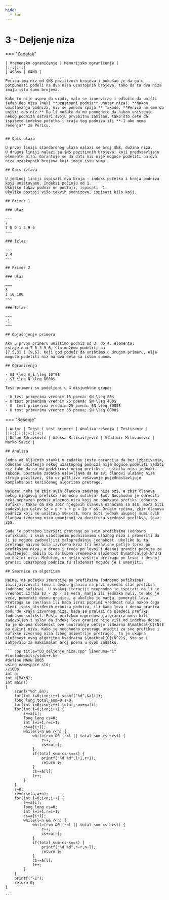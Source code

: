 ```yaml
---
hide:
  - toc
---
```


# 3 - Deljenje niza

=== "Zadatak"
	
	| Vremensko ograničenje | Memorijsko ograničenje |
	|:-:|:-:|
	| 498ms | 64MB |
	
	Perica ima niz od $N$ pozitivnih brojeva i pokušao je da ga u potpunosti podeli na dva niza uzastopnih brojeva, tako da ta dva niza imaju istu sumu brojeva.
	
	Kako to nije uspeo da uradi, malo se iznervirao i odlučio da uništi jedan deo niza (neki **uzastopni podniz** unutar niza). **Nakon uništavanja podniza, niz se ponovo spaja.** Takođe, **Perica ne sme da uništi ceo niz.** Da li možete da mu pomognete da nakon uništenja nekog podniza ostvari svoju prvobitnu zamisao, tako što ćete da ispišete indekse početka i kraja tog podniza ili **-1 ako nema rešenja** za Pericu.
	
	
	## Opis ulaza
	
	U prvoj liniji standardnog ulaza nalazi se broj $N$, dužina niza.
	U drugoj liniji nalazi se $N$ pozitivnih brojeva, koji predstavljaju elemente niza. Garantuje se da dati niz nije moguće podeliti na dva niza uzastopnih brojeva koji imaju istu sumu.
	
	## Opis izlaza
	
	U jedinoj liniji ispisati dva broja - indeks početka i kraja podniza koji uništavamo. Indeksi počinju od 1.
	Ukoliko takav podniz ne postoji, ispisati -1.
	Ukoliko postoji više takvih podnizova, ispisati bilo koji.
	
	## Primer 1
	
	### Ulaz
	
	~~~
	7
	7 5 9 1 3 9 6
	~~~
	
	### Izlaz
	
	~~~
	3 4
	~~~
	
	## Primer 2
	
	### Ulaz
	
	~~~
	3
	1 10 100
	~~~
	
	### Izlaz
	
	~~~
	-1
	~~~
	
	## Objašnjenje primera
	
	Ako u prvom primeru uništimo podniz od 3. do 4. elementa,
	ostaje nam 7 5 3 9 6, što možemo podeliti na
	[7,5,3] i [9,6]. Koji god podniz da uništimo u drugom primeru, nije moguće podeliti niz na dva dela sa istom sumom.
	
	## Ograničenja
	
	- $1 \leq A_i \leq 10^9$  
	- $1 \leq N \leq 8000$  
	
	Test primeri su podeljeni u 4 disjunktne grupe:  
	
	- U test primerima vrednim 15 poena: $N \leq 80$  
	- U test primerima vrednim 25 poena: $N \leq 400$  
	- U  test primerima vrednim 25 poena: $N \leq 2000$  
	- U test primerima vrednim 35 poena: $N \leq 8000$
	
=== "Rešenje"
	
	| Autor | Tekst i test primeri | Analiza rеšenja | Testiranje |
	|:-:|:-:|:-:|:-:|
	| Dušan Zdravković | Aleksa Milisavljević | Vladimir Milovanović | Marko Savić |
	
	## Analiza
	
	Jedna od ključnih stavki u zadatku jeste garancija da bez izbacivanja, odnosno uništenja nekog uzastopnog podniza nije moguće podeliti zadati niz tako da su mu podzbirovi nekog prefiksa i ostatka niza jednaki. Takođe, postavka zadatka uslovljava da su svi članovi ulaznog niza strogo pozitivni, što uz pažljivo rešavanje pojednostavljuje kompleksnost korišćenog algoritma pretrage.
	
	Najpre, neka je zbir svih članova zadatog niza $z$, a zbir članova nekog njegovog prefiksa (odnosno sufiksa) $p$. Neophodno je odrediti neki neprazan podniz ulaznog niza koji ne obuhvata prefiks (odnosno sufiks), takav da ako zbir njegovih članova označimo sa $s$, mora biti zadovoljen uslov $z = p + s + p = 2p + s$. Drugim rečima, zbir članova podniza koji se uništava $0<s<z$, mora biti jednak ukupnoj sumi svih članova izvornog niza umanjenoj za dvostruku vrednost prefiksa, $s=z-2p$.
	
	Sada je potrebno izvršiti pretragu po svim prefiksima (odnosno sufiksima) i svim uzastopnim podnizovima ulaznog niza i proveriti da li je moguće zadovoljiti malopređašnju jednakost. Ukoliko bi ta pretraga naivno bila izvršena kroz tri nezavisne petlje (prva po prefiksima niza, a druga i treća po levoj i desnoj granici podniza za uništenje), dobila bi se kubna vremenska složenost $\mathcal{O}(N^3)$ po dužini niza. Međutim, uz nešto veštiju pretragu po levoj i desnoj granici uzastopnog podniza tu složenost moguće je i umanjiti.
	
	## Smernice za algoritam
	
	Naime, na početku iteracije po prefiksima (odnosno sufiksima) inicijalizovati levu i desnu granicu na prvi susedni član prefiksa (odnosno sufiksa). U svakoj iteraciji neophodno je ispitati da li je vrednost izraza $z - 2p - s$ veća, manja ili jednaka nuli, te ako je veća, pomerati desnu granicu, a ukoliko je manja, pomerati levu. Pretraga se završava ili kada izraz poprimi vrednost nula nakon čega sledi ispis utvrđenih granica podniza, ili kada leva i desna granica dođu do kraja izvornog niza, kada se prelazi na sledeći prefiks (odnosno sufiks). Pošto prilikom napredovanja granica mora biti zadovoljen i uslov da indeks leve granice nije viši od indeksa desne, to je ukupna složenost ove unutrašnje petlje linearna $\mathcal{O}(N)$ po dužini niza. Kako je neophodno pretragu uraditi za sve prefikse i sufikse izvornog niza (zbog asimetrije pretrage), to je ukupna složenost ovog algoritma kvadratna $\mathcal{O}(N^2)$, što se i zahtevalo za maksimalan broj poena u ovom zadatku.
	
	``` cpp title="03_deljenje_niza.cpp" linenums="1"
	#include<bits/stdc++.h>
	#define MAXN 8005
	using namespace std;
	//100p
	int n;
	int a[MAXN];
	int main()
	{
		scanf("%d",&n);
		for(int i=0;i<n;i++) scanf("%d",&a[i]);
		long long total_sum=0,s=0;
		for(int i=0;i<n;i++) total_sum+=a[i];
		for(int i=0;i<n;i++) {
			s+=a[i];
			long long cs=0;
			int l=i+1,r=i+1;
			cs=a[i+1];
			while(l<n && r<n) {
				while(r<n && (r<l || total_sum-cs-s>s)) {
					r++;
					cs+=a[r];
				}
				if(total_sum-cs-s==s) {
					printf("%d %d",l+1,r+1);
					return 0;
				}
				cs-=a[l];
				l++;
			}
		}
		s=0;
		reverse(a,a+n);
		for(int i=0;i<n;i++) {
			s+=a[i];
			long long cs=0;
			int l=i+1,r=i+1;
			cs=a[i+1];
			while(l<n && r<n) {
				while(r<n && (r<l || total_sum-cs-s>s)) {
					r++;
					cs+=a[r];
				}
				if(total_sum-cs-s==s) {
					printf("%d %d",n-r,n-l);
					return 0;
				}
				cs-=a[l];
				l++;
			}
		}
		printf("-1");
		return 0;
	}

	```
